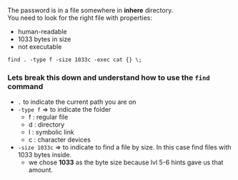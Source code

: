 The password is in a file somewhere in **inhere** directory.\
You need to look for the right file with properties:
- human-readable
- 1033 bytes in size
- not executable


`find . -type f -size 1033c -exec cat {} \;`

### Lets break this down and understand how to use the `find` command 
- `.` to indicate the current path you are on
- `-type f` => to indicate the folder
    - f : regular file
    - d : directory
    - l : symbolic link
    - c : character devices
- `-size 1033c` => to indicate to find a file by size.  In this case find files with 1033 bytes inside.
    - we chose **1033** as the byte size because lvl 5-6 hints gave us that amount.
